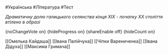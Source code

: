 #Українська #Література #Тест

*Драматичну долю галицького селянства кінця ХІХ - початку ХХ століття втілено в образі*

{noChangeVote on}
{hideProgress on}
{shareEnable off}
{hideCount on}

[[Омелька Кайдаша]]
[[Івана Палійчука]]
[[Чіпки Варениченка]]
[[Івана Дідуха]]
[[Максима Гримача]]
